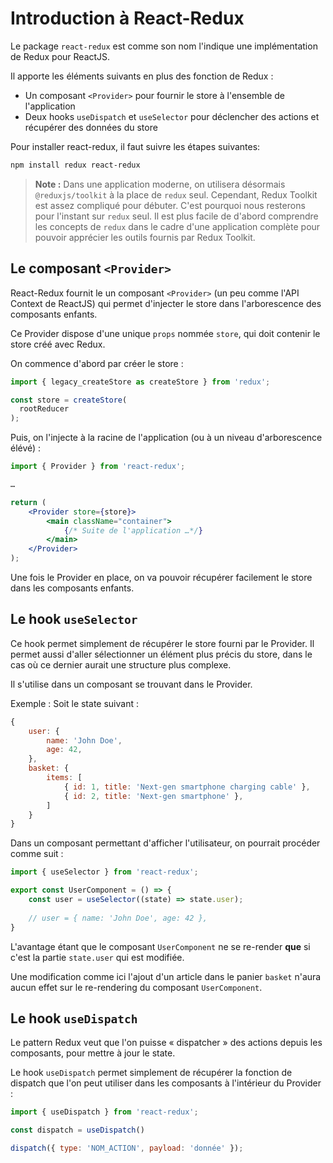 # Introduction à React-Redux

Le package `react-redux` est comme son nom l'indique une implémentation de Redux pour ReactJS.

Il apporte les éléments suivants en plus des fonction de Redux :

- Un composant `<Provider>` pour fournir le store à l'ensemble de l'application
- Deux hooks `useDispatch` et `useSelector` pour déclencher des actions et récupérer des données du store

Pour installer react-redux, il faut suivre les étapes suivantes:

```bash
npm install redux react-redux
```

> **Note :**
> Dans une application moderne, on utilisera désormais `@reduxjs/toolkit` à la place de `redux` seul. Cependant, Redux Toolkit est assez compliqué pour débuter. C'est pourquoi nous resterons pour l'instant sur `redux` seul.
> Il est plus facile de d'abord comprendre les concepts de `redux` dans le cadre d'une application complète pour pouvoir apprécier les outils fournis par Redux Toolkit.

## Le composant `<Provider>`

React-Redux fournit le un composant `<Provider>` (un peu comme l'API Context de ReactJS) qui permet d'injecter le store dans l'arborescence des composants enfants.

Ce Provider dispose d'une unique `props` nommée `store`, qui doit contenir le store créé avec Redux.

On commence d'abord par créer le store :

```js
import { legacy_createStore as createStore } from 'redux';

const store = createStore(
  rootReducer
);
```

Puis, on l'injecte à la racine de l'application (ou à un niveau d'arborescence élévé) :

```jsx
import { Provider } from 'react-redux';

…

return (
    <Provider store={store}>
        <main className="container">
            {/* Suite de l'application …*/}
        </main>
    </Provider>
);
```

Une fois le Provider en place, on va pouvoir récupérer facilement le store dans les composants enfants.

## Le hook `useSelector`

Ce hook permet simplement de récupérer le store fourni par le Provider. Il permet aussi d'aller sélectionner un élément plus précis du store, dans le cas où ce dernier aurait une structure plus complexe.

Il s'utilise dans un composant se trouvant dans le Provider.

Exemple : Soit le state suivant :
```jsx
{
    user: {
        name: 'John Doe',
        age: 42,
    },
    basket: {
        items: [
            { id: 1, title: 'Next-gen smartphone charging cable' },
            { id: 2, title: 'Next-gen smartphone' },
        ]
    }
}
```

Dans un composant permettant d'afficher l'utilisateur, on pourrait procéder comme suit :

```jsx
import { useSelector } from 'react-redux';

export const UserComponent = () => {
    const user = useSelector((state) => state.user);
    
    // user = { name: 'John Doe', age: 42 },
}
```

L'avantage étant que le composant `UserComponent` ne se re-render **que** si c'est la partie `state.user` qui est modifiée.

Une modification comme ici l'ajout d'un article dans le panier `basket` n'aura aucun effet sur le re-rendering du composant `UserComponent`.

## Le hook `useDispatch`

Le pattern Redux veut que l'on puisse « dispatcher » des actions depuis les composants, pour mettre à jour le state.

Le hook `useDispatch` permet simplement de récupérer la fonction de dispatch que l'on peut utiliser dans les composants à l'intérieur du Provider :

```jsx
import { useDispatch } from 'react-redux';

const dispatch = useDispatch()

dispatch({ type: 'NOM_ACTION', payload: 'donnée' });
```
